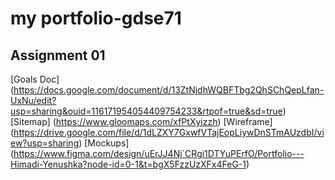 # my portfolio-gdse71

## Assignment 01 

[Goals Doc] (https://docs.google.com/document/d/13ZtNjdhWQBFTbg2QhSChQepLfan-UxNu/edit?usp=sharing&ouid=116171954054409754233&rtpof=true&sd=true)
[Sitemap] (https://www.gloomaps.com/xfPtXyizzh) 
[Wireframe] (https://drive.google.com/file/d/1dLZXY7GxwfVTajEopLiywDnSTmAUzdbI/view?usp=sharing)
[Mockups] (https://www.figma.com/design/uErJJ4Nj`CRgi1DTYuPErfO/Portfolio---Himadi-Yenushka?node-id=0-1&t=bgX5FzzUzXFx4FeG-1)